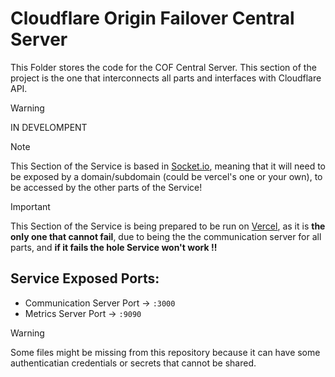 # Cloudflare Origin Failover Central Server
This Folder stores the code for the COF Central Server.
This section of the project is the one that interconnects all parts and interfaces with Cloudflare API.

> [!WARNING]
> IN DEVELOMPENT

> [!Note]
> This Section of the Service is based in [Socket.io](https://socket.io/), meaning that it will need to be exposed by a domain/subdomain (could be vercel's one or your own), to be accessed by the other parts of the Service!


> [!IMPORTANT]
> This Section of the Service is being prepared to be run on [Vercel](https://vercel.com/), as it is **the only one that cannot fail**, due to being the the communication server for all parts, and **if it fails the hole Service won't work !!**

## Service Exposed Ports:
 - Communication Server Port -> `:3000`
 - Metrics Server Port -> `:9090`

> [!WARNING]
> Some files might be missing from this repository because it can have some authenticatian credentials or secrets that cannot be shared.

